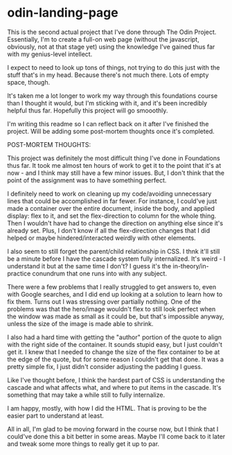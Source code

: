 # odin-landing-page

This is the second actual project that I've done through The Odin Project. Essentially, I'm to create a full-on web page (without the javascript, obviously, not at that stage yet) using the knowledge I've gained thus far with my genius-level intellect.

I expect to need to look up tons of things, not trying to do this just with the stuff that's in my head. Because there's not much there. Lots of empty space, though.

It's taken me a lot longer to work my way through this foundations course than I thought it would, but I'm sticking with it, and it's been incredibly helpful thus far. Hopefully this project will go smooothly.

I'm writing this readme so I can reflect back on it after I've finished the project. Will be adding some post-mortem thoughts once it's completed.

POST-MORTEM THOUGHTS:

This project was definitely the most difficult thing I've done in Foundations thus far. It took me almost ten hours of work to get it to the point that it's at now - and I think may still have a few minor issues. But, I don't think that the point of the assignment was to have something perfect.

I definitely need to work on cleaning up my code/avoiding unnecessary lines that could be accomplished in far fewer. For instance, I could've just made a container over the entire document, inside the body, and applied display: flex to it, and set the flex-direction to column for the whole thing. Then I wouldn't have had to change the direction on anything else since it's already set. Plus, I don't know if all the flex-direction changes that I did helped or maybe hindered/interacted weirdly with other elements.

I also seem to still forget the parent/child relationship in CSS. I thnk it'll still be a minute before I have the cascade system fully internalized. It's weird - I understand it but at the same time I don't? I guess it's the in-theory/in-practice conundrum that one runs into with any subject.

There were a few problems that I really struggled to get answers to, even with Google searches, and I did end up looking at a solution to learn how to fix them. Turns out I was stressing over partially nothing. One of the problems was that the hero/image wouldn't flex to still look perfect when the window was made as small as it could be, but that's impossible anyway, unless the size of the image is made able to shrink.

I also had a hard time with getting the "author" portion of the quote to align with the right side of the container. It sounds stupid easy, but I just couldn't get it. I knew that I needed to change the size of the flex container to be at the edge of the quote, but for some reason I couldn't get that done. It was a pretty simple fix, I just didn't consider adjusting the padding I guess.

Like I've thought before, I think the hardest part of CSS is understanding the cascade and what affects what, and where to put items in the cascade. It's something that may take a while still to fully internalize.

I am happy, mostly, with how I did the HTML. That is proving to be the easier part to understand at least.

All in all, I'm glad to be moving forward in the course now, but I think that I could've done this a bit better in some areas. Maybe I'll come back to it later and tweak some more things to really get it up to par.